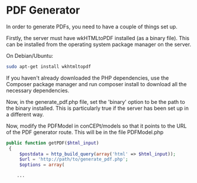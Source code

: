 # PDF Generator
In order to generate PDFs, you need to have a couple of things set up.

Firstly, the server must have wkHTMLtoPDF installed (as a binary file).
This can be installed from the operating system package manager on the server.

On Debian/Ubuntu:

```bash
sudo apt-get install wkhtmltopdf
```

If you haven't already downloaded the PHP dependencies, use the Composer package manager and run composer install to download all the necessary dependencies.


Now, in the generate_pdf.php file, set the 'binary' option to be the path to the binary
installed. This is particularly true if the server has been set up in a different way.

Now, modify the PDFModel in conCEPt/models so that it points to the URL of the PDF generator route. This will be in the file PDFModel.php

```php
public function getPDF($html_input)
 {
     $postdata = http_build_query(array('html' => $html_input));
     $url = 'http://path/to/generate_pdf.php';
     $options = array(

    ...
```
